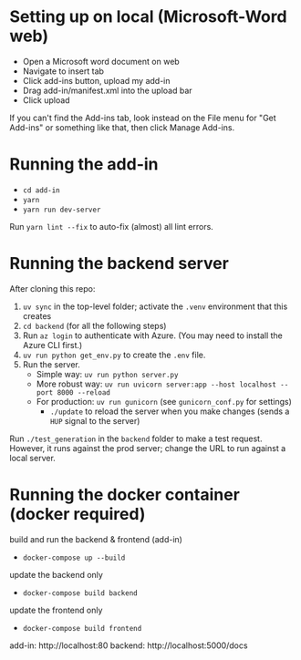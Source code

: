 # Setting up on local (Microsoft-Word web)

-   Open a Microsoft word document on web
-   Navigate to insert tab
-   Click add-ins button, upload my add-in
-   Drag add-in/manifest.xml into the upload bar
-   Click upload

If you can't find the Add-ins tab, look instead on the File menu for "Get Add-ins" or something like that, then click Manage Add-ins.

# Running the add-in

-   `cd add-in`
-   `yarn`
-   `yarn run dev-server`

Run `yarn lint --fix` to auto-fix (almost) all lint errors.

# Running the backend server

After cloning this repo:

1. `uv sync` in the top-level folder; activate the `.venv` environment that this creates
2. `cd backend` (for all the following steps)
3. Run `az login` to authenticate with Azure. (You may need to install the Azure CLI first.)
4. `uv run python get_env.py` to create the `.env` file.
5. Run the server.
    - Simple way: `uv run python server.py`
    - More robust way: `uv run uvicorn server:app --host localhost --port 8000 --reload`
    - For production: `uv run gunicorn` (see `gunicorn_conf.py` for settings)
        - `./update` to reload the server when you make changes (sends a `HUP` signal to the server)

Run `./test_generation` in the `backend` folder to make a test request. However, it runs against the prod server; change the URL to run against a local server.




# Running the docker container (docker required)

build and run the backend & frontend (add-in)
-   `docker-compose up --build`

update the backend only
-   `docker-compose build backend`

update the frontend only
-   `docker-compose build frontend`



add-in: http://localhost:80
backend: http://localhost:5000/docs